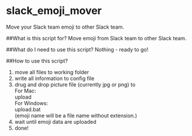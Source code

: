 # slack_emoji_mover
Move your Slack team emoji to other Slack team.

##What is this script for?
Move emoji from Slack team to other Slack team.

##What do I need to use this script?
Nothing - ready to go!

##How to use this script?
1. move all files to working folder
2. write all information to config file
3. drug and drop picture file (currently jpg or png) to  
   For Mac:  
     upload  
   For Windows:  
     upload.bat  
   (emoji name will be a file name without extension.)
4. wait until emoji data are uploaded
5. done!
